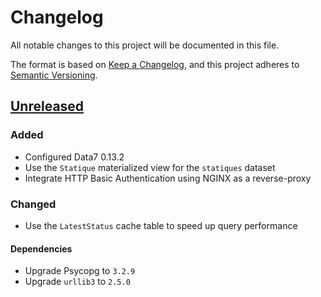 # Changelog

All notable changes to this project will be documented in this file.

The format is based on [Keep a Changelog](https://keepachangelog.com/en/1.1.0/),
and this project adheres to
[Semantic Versioning](https://semver.org/spec/v2.0.0.html).

## [Unreleased]

### Added

- Configured Data7 0.13.2
- Use the `Statique` materialized view for the `statiques` dataset
- Integrate HTTP Basic Authentication using NGINX as a reverse-proxy

### Changed

- Use the `LatestStatus` cache table to speed up query performance

#### Dependencies

- Upgrade Psycopg to `3.2.9`
- Upgrade `urllib3` to `2.5.0`

[unreleased]: https://github.com/MTES-MCT/qualicharge/

